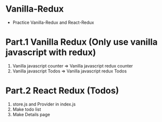 # Vanilla-Redux

- Practice Vanilla-Redux and React-Redux

# Part.1 Vanilla Redux (Only use vanilla javascript with redux)

1.  Vanilla javascript counter => Vanilla javascript redux counter
2.  Vanilla javascript Todos => Vanilla javascript redux Todos

# Part.2 React Redux (Todos)

1. store.js and Provider in index.js
2. Make todo list
3. Make Details page
